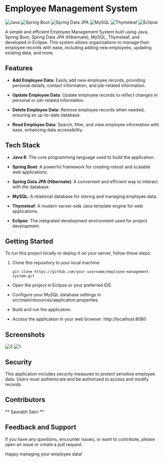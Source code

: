 # Employee Management System

![Java](https://img.shields.io/badge/Java-8-brown.svg)
![Spring Boot](https://img.shields.io/badge/Spring%20Boot-2.5.4-brightgreen.svg)
![Spring Data JPA](https://img.shields.io/badge/Spring%20Data%20JPA-2.5.4-brightgreen.svg)
![MySQL](https://img.shields.io/badge/MySQL-5.7-blue.svg)
![Thymeleaf](https://img.shields.io/badge/Thymeleaf-3.0.12-yellowgreen.svg)
![Eclipse](https://img.shields.io/badge/Eclipse-IDE-red.svg)

A simple and efficient Employee Management System built using Java, Spring Boot, Spring Data JPA (Hibernate), MySQL, Thymeleaf, and developed in Eclipse. This system allows organizations to manage their employee records with ease, including adding new employees, updating existing data, and more.

## Features

- **Add Employee Data**: Easily add new employee records, providing personal details, contact information, and job-related information.

- **Update Employee Data**: Update employee records to reflect changes in personal or job-related information.

- **Delete Employee Data**: Remove employee records when needed, ensuring an up-to-date database.

- **Read Employee Data**: Search, filter, and view employee information with ease, enhancing data accessibility.

## Tech Stack

- **Java 8**: The core programming language used to build the application.

- **Spring Boot**: A powerful framework for creating robust and scalable web applications.

- **Spring Data JPA (Hibernate)**: A convenient and efficient way to interact with the database.

- **MySQL**: A relational database for storing and managing employee data.

- **Thymeleaf**: A modern server-side Java template engine for web applications.

- **Eclipse**: The integrated development environment used for project development.

## Getting Started

To run this project locally or deploy it on your server, follow these steps:

1. Clone this repository to your local machine:

   ```shell
   git clone https://github.com/your-username/employee-management-system.git

- Open the project in Eclipse or your preferred IDE.

- Configure your MySQL database settings in src/main/resources/application.properties.

- Build and run the application.

- Access the application in your web browser:
   http://localhost:8080

## Screenshots
![2](https://github.com/rekildo/Employee-Management-System/assets/77988632/8ec37a1c-b848-4eec-a2d9-2ff52f8b3716)
![1](https://github.com/rekildo/Employee-Management-System/assets/77988632/85b2636d-95c6-4851-acf9-4cd28fdd58cd)

## Security
This application includes security measures to protect sensitive employee data. Users must authenticate and be authorized to access and modify records.


## Contributors
** Saurabh Salvi **

## Feedback and Support
If you have any questions, encounter issues, or want to contribute, please open an issue or create a pull request.

Happy managing your employee data!


